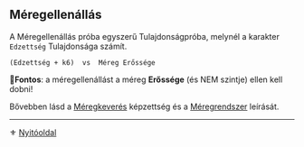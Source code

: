 ## Méregellenállás

A Méregellenállás próba egyszerű Tulajdonságpróba, melynél a karakter `Edzettség` Tulajdonsága számít.

```
(Edzettség + k6)  vs  Méreg Erőssége
```
🔆**Fontos**: a méregellenállást a méreg **Erőssége** (és NEM szintje) ellen kell dobni!

Bővebben lásd a [Méregkeverés](kepzettsegek.tudomanyos/meregkeveres.md) képzettség és a [Méregrendszer](140_meregrendszer.md) leírását.

---

⚜️ [Nyitóoldal](start.md)
